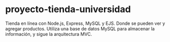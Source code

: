 # proyecto-tienda-universidad
Tienda en línea con Node.js, Express, MySQL y EJS. Donde se pueden ver y agregar productos. Utiliza una base de datos MySQL para almacenar la información, y sigue la arquitectura MVC.
